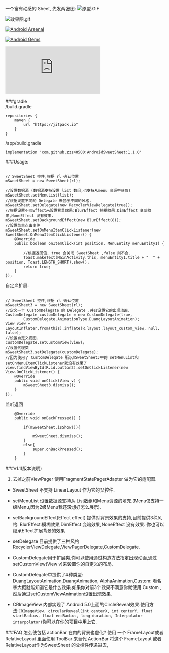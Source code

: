 一个富有动感的 Sheet,
先发两张图:
![原型.GIF](https://github.com/zzz40500/AndroidSweetSheet/raw/master/screenshot/Design.gif)

![效果图.gif](https://github.com/zzz40500/AndroidSweetSheet/raw/master/screenshot/SweetSheet.gif)


[![Android Arsenal](https://img.shields.io/badge/Android%20Arsenal-AndroidSweetSheet-green.svg?style=flat)](https://android-arsenal.com/details/1/2271)

[![Android Gems](http://www.android-gems.com/badge/zzz40500/AndroidSweetSheet.svg?branch=master)](http://www.android-gems.com/lib/zzz40500/AndroidSweetSheet)

[![我的微博](http://www.easyicon.net/api/resizeApi.php?id=1164436&size=24)](http://weibo.com/u/5579192921/home?wvr=5)

###gradle      
/build.gradle
~~~
repositories {
    maven {
        url "https://jitpack.io"
    }
}
~~~
/app/build.gradle
~~~
implementation 'com.github.zzz40500:AndroidSweetSheet:1.1.0'
~~~
###Usage:

~~~

// SweetSheet 控件,根据 rl 确认位置
mSweetSheet = new SweetSheet(rl);

//设置数据源 (数据源支持设置 list 数组,也支持从menu 资源中获取)
mSweetSheet.setMenuList(list);
//根据设置不同的 Delegate 来显示不同的风格.
mSweetSheet.setDelegate(new RecyclerViewDelegate(true));
//根据设置不同Effect来设置背景效果:BlurEffect 模糊效果.DimEffect 变暗效果,NoneEffect 没有效果.
mSweetSheet.setBackgroundEffect(new BlurEffect(8));
//设置菜单点击事件
mSweetSheet.setOnMenuItemClickListener(new SweetSheet.OnMenuItemClickListener() {
    @Override
    public boolean onItemClick(int position, MenuEntity menuEntity1) {

        //根据返回值, true 会关闭 SweetSheet ,false 则不会.
        Toast.makeText(MainActivity.this, menuEntity1.title + "  " + position, Toast.LENGTH_SHORT).show();
        return true;
    }
});
~~~
自定义扩展:
~~~

// SweetSheet 控件,根据 rl 确认位置
mSweetSheet3 = new SweetSheet(rl);
//定义一个 CustomDelegate 的 Delegate ,并且设置它的出现动画.
CustomDelegate customDelegate = new CustomDelegate(true,
        CustomDelegate.AnimationType.DuangLayoutAnimation);
View view = LayoutInflater.from(this).inflate(R.layout.layout_custom_view, null, false);
//设置自定义视图.
customDelegate.setCustomView(view);
//设置代理类
mSweetSheet3.setDelegate(customDelegate);
//因为使用了 CustomDelegate 所以mSweetSheet3中的 setMenuList和setOnMenuItemClickListener就没有效果了
view.findViewById(R.id.button2).setOnClickListener(new View.OnClickListener() {
    @Override
    public void onClick(View v) {
        mSweetSheet3.dismiss();
    }
});
~~~


监听返回
~~~
    @Override
    public void onBackPressed() {
 
        if(mSweetSheet.isShow()){

            mSweetSheet.dismiss();
        }
        else{
            super.onBackPressed();
        }
    }

~~~
 

###v1.1(版本说明)
1. 去掉之前ViewPager 使用FragmentStatePagerAdapter 做为它的适配器.

* SweetSheet 不支持 LinearLayout 作为它的父控件.

* setMenuList 设置数据源支持从 List<MenuEntity>数组和Menu资源的填充.(Menu仅支持一级Menu,因为2级Menu我还没想好怎么展示).
* setBackgroundEffect(Effect  effect) 提供对背景效果的支持,目前提供3种风格:
BlurEffect:模糊效果,DimEffect 变暗效果,NoneEffect 没有效果.
你也可以继承Effect扩展背景的效果

* setDelegate 目前提供了三种风格
RecyclerViewDelegate,ViewPagerDelegate,CustomDelegate.

* CustomDelegate用于扩展类,你可以使用通过构造方法指定出现动画,通过setCustomView(View v)来设置你的自定义的布局.

* CustomDelegate中提供了4种类型:
DuangLayoutAnimation,DuangAnimation,
AlphaAnimation,Custom:
看名字大概就能知道它是什么效果.如果你对前3个效果不满意你就使用 Custom ,然后通过setCustomViewAnimation设置出现效果.

* CRImageView 内部实现了 Android 5.0上面的CircleReveal效果.使用方法:`CRImageView. circularReveal(int centerX, int centerY, float startRadius, float endRadius, long duration, Interpolator interpolator)`你可以在你的项目中用上它.


###FAQ
怎么使包括 actionBar 在内的背景也虚化? 
使用 一个 FrameLayout或者RelativeLayout 里面使用 ToolBar 来替代 ActionBar 将这个 FrameLayout 或者RelativeLayout作为SweetSheet 的父控件传递进去,





